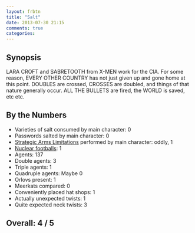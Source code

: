 ```yaml
---
layout: frbtn
title: "Salt"
date: 2013-07-30 21:15
comments: true
categories: 
---
```


Synopsis
--------

LARA CROFT and SABRETOOTH from X-MEN work for the CIA. For some reason, EVERY OTHER COUNTRY has not just given up and gone home at this point. DOUBLES are crossed, CROSSES are doubled, and things of that nature generally occur. ALL THE BULLETS are fired, the WORLD is saved, etc etc.

By the Numbers
--------------

* Varieties of salt consumed by main character: 0
* Passwords salted by main character: 0
* [Strategic Arms Limitations](https://en.wikipedia.org/wiki/Strategic_Arms_Limitation_Talks) performed by main character: oddly, 1
* [Nuclear footballs](https://en.wikipedia.org/wiki/Nuclear_football): 1
* Agents: 137
* Double agents: 3
* Triple agents: 1
* Quadruple agents: Maybe 0
* Orlovs present: 1
* Meerkats compared: 0
* Conveniently placed hat shops: 1
* Actually unexpected twists: 1
* Quite expected neck twists: 3

Overall: 4 / 5
--------------
